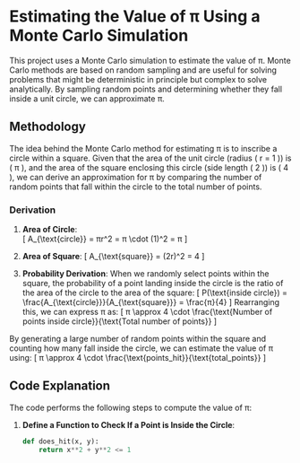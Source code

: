 # Estimating the Value of π Using a Monte Carlo Simulation

This project uses a Monte Carlo simulation to estimate the value of π. Monte Carlo methods are based on random sampling and are useful for solving problems that might be deterministic in principle but complex to solve analytically. By sampling random points and determining whether they fall inside a unit circle, we can approximate π.

## Methodology

The idea behind the Monte Carlo method for estimating π is to inscribe a circle within a square. Given that the area of the unit circle (radius \( r = 1 \)) is \( π \), and the area of the square enclosing this circle (side length \( 2 \)) is \( 4 \), we can derive an approximation for π by comparing the number of random points that fall within the circle to the total number of points.

### Derivation

1. **Area of Circle**:  
   \[
   A_{\text{circle}} = πr^2 = π \cdot (1)^2 = π
   \]

2. **Area of Square**:
   \[
   A_{\text{square}} = (2r)^2 = 4
   \]

3. **Probability Derivation**:
   When we randomly select points within the square, the probability of a point landing inside the circle is the ratio of the area of the circle to the area of the square:
   \[
   P(\text{inside circle}) = \frac{A_{\text{circle}}}{A_{\text{square}}} = \frac{π}{4}
   \]
   Rearranging this, we can express π as:
   \[
   π \approx 4 \cdot \frac{\text{Number of points inside circle}}{\text{Total number of points}}
   \]

By generating a large number of random points within the square and counting how many fall inside the circle, we can estimate the value of π using:
\[
π \approx 4 \cdot \frac{\text{points\_hit}}{\text{total\_points}}
\]

## Code Explanation

The code performs the following steps to compute the value of π:

1. **Define a Function to Check If a Point is Inside the Circle**:
   ```python
   def does_hit(x, y):
       return x**2 + y**2 <= 1
